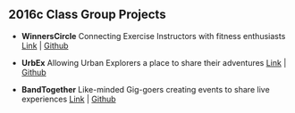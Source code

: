 2016c Class Group Projects
-------------

- **WinnersCircle** Connecting Exercise Instructors with fitness enthusiasts [Link](http://pauls-planner.herokuapp.com) | [Github](https://github.com/tanwilliam90/team_project)

- **UrbEx** Allowing Urban Explorers a place to share their adventures [Link](http://urbex.herokuapp.com/) | [Github](https://github.com/vivian-lin/urbex_app)

- **BandTogether** Like-minded Gig-goers creating events to share live experiences [Link](http://bandtogether.herokuapp.com ) | [Github](https://github.com/Remdogg/music_social_app)
